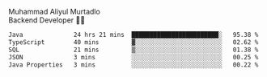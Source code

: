 Muhammad Aliyul Murtadlo
<br>
Backend Developer 👨‍💻
<br>
<!--START_SECTION:waka-->

```txt
Java              24 hrs 21 mins  ████████████████████████░   95.38 %
TypeScript        40 mins         ▓░░░░░░░░░░░░░░░░░░░░░░░░   02.62 %
SQL               21 mins         ▒░░░░░░░░░░░░░░░░░░░░░░░░   01.38 %
JSON              3 mins          ░░░░░░░░░░░░░░░░░░░░░░░░░   00.25 %
Java Properties   3 mins          ░░░░░░░░░░░░░░░░░░░░░░░░░   00.22 %
```

<!--END_SECTION:waka-->

